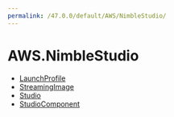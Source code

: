 ```yaml
---
permalink: /47.0.0/default/AWS/NimbleStudio/
---
```


# AWS.NimbleStudio



* [LaunchProfile](LaunchProfile.md)
* [StreamingImage](StreamingImage.md)
* [Studio](Studio.md)
* [StudioComponent](StudioComponent.md)